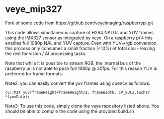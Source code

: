# veye_mip327
Fork of some code from https://github.com/veyeimaging/raspberrypi.git

This code allows simultaneous capture of H264 NALUs and YUV frames using the IMX327 sensor as integrated by veye.  On a raspberry pi 4 this enables full 1080p NAL and YUV capture.  Even with YUV->rgb conversion, this process only consumes a small fraction (<10%) of total cpu - leaving the rest for vision / AI processing tasks.

Note that while it is possible to stream RGB, the internal bus of the raspberry pi is not able to push full 1080p @ 30fps.  For this reason YUV is preferred for frame formats.

Note2: you can easily convert the yuv frames using opencv as follows:

```
cv::Mat yuv(frameHeight+frameHeight/2, frameWidth, CV_8UC1,(uchar *)yuvData);
```

Note3: To use this code, simply clone the veye repository listed above.  You should be able to compile the code using the provided build.sh
